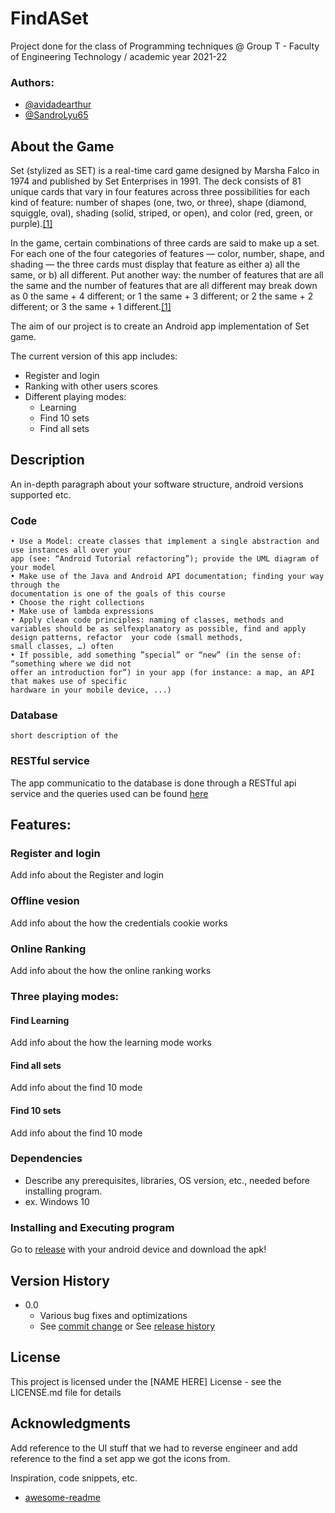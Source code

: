 # FindASet

Project done for the class of Programming techniques @ Group T - Faculty of Engineering Technology / academic year 2021-22

### Authors:
* [@avidadearthur](https://github.com/avidadearthur)
* [@SandroLyu65](https://github.com/SandroLyu65)

## About the Game

Set (stylized as SET) is a real-time card game designed by Marsha Falco in 1974 and published by Set Enterprises in 1991. 
The deck consists of 81 unique cards that vary in four features across three possibilities for each kind of feature: number of shapes (one, two, or three),
shape (diamond, squiggle, oval), shading (solid, striped, or open), and color (red, green, or purple).[[1]](https://en.wikipedia.org/wiki/Set_(card_game))

In the game, certain combinations of three cards are said to make up a set. For each one of the four categories of features — 
color, number, shape, and shading — the three cards must display that feature as either a) all the same, or b) all different. 
Put another way: the number of features that are all the same and the number of features that are all different may break down as 0 the same + 4 different;
or 1 the same + 3 different; or 2 the same + 2 different; or 3 the same + 1 different.[[1]](https://en.wikipedia.org/wiki/Set_(card_game))

The aim of our project is to create an Android app implementation of Set game.

The current version of this app includes:

* Register and login 
* Ranking with other users scores 
* Different playing modes:
	* Learning
	* Find 10 sets
	* Find all sets    

## Description
An in-depth paragraph about your software structure, android versions supported etc.

### Code
	• Use a Model: create classes that implement a single abstraction and use instances all over your
	app (see: “Android Tutorial refactoring”); provide the UML diagram of your model
	• Make use of the Java and Android API documentation; finding your way through the
	documentation is one of the goals of this course
	• Choose the right collections
	• Make use of lambda expressions
	• Apply clean code principles: naming of classes, methods and variables should be as selfexplanatory as possible, find and apply design patterns, refactor 	your code (small methods,
	small classes, …) often
	• If possible, add something ”special” or “new” (in the sense of: “something where we did not
	offer an introduction for”) in your app (for instance: a map, an API that makes use of specific
	hardware in your mobile device, ...)
### Database
	short description of the 
	
### RESTful service
The app communicatio to the database is done through a RESTful api service and the queries used can be found [here]()

## Features:
### Register and login
Add info about the Register and login 

### Offline vesion
Add info about the how the credentials cookie works

### Online Ranking
Add info about the how the online ranking works

### Three playing modes:
#### Find Learning
Add info about the how the learning mode works

#### Find all sets
Add info about the find 10 mode

#### Find 10 sets
Add info about the find 10 mode

### Dependencies

* Describe any prerequisites, libraries, OS version, etc., needed before installing program.
* ex. Windows 10

### Installing and Executing program

Go to [release](https://github.com/avidadearthur/FindASet/tree/master/app/release) with your android device and download the apk!

## Version History

* 0.0
    * Various bug fixes and optimizations
    * See [commit change]() or See [release history]()


## License

This project is licensed under the [NAME HERE] License - see the LICENSE.md file for details

## Acknowledgments

Add reference to the UI stuff that we had to reverse engineer and add reference to the find a set app we got the icons from.

Inspiration, code snippets, etc.
* [awesome-readme](https://github.com/matiassingers/awesome-readme)
